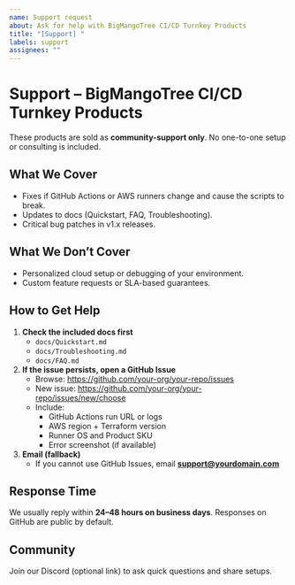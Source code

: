 ```yaml
---
name: Support request
about: Ask for help with BigMangoTree CI/CD Turnkey Products
title: "[Support] "
labels: support
assignees: ""
---
```


# Support – BigMangoTree CI/CD Turnkey Products

These products are sold as **community-support only**. No one-to-one setup or consulting is included.

## What We Cover
- Fixes if GitHub Actions or AWS runners change and cause the scripts to break.
- Updates to docs (Quickstart, FAQ, Troubleshooting).
- Critical bug patches in v1.x releases.

## What We Don’t Cover
- Personalized cloud setup or debugging of your environment.
- Custom feature requests or SLA-based guarantees.

## How to Get Help
1. **Check the included docs first**
   - `docs/Quickstart.md`
   - `docs/Troubleshooting.md`
   - `docs/FAQ.md`
2. **If the issue persists, open a GitHub Issue**
   - Browse: https://github.com/your-org/your-repo/issues
   - New issue: https://github.com/your-org/your-repo/issues/new/choose
   - Include:
     - GitHub Actions run URL or logs
     - AWS region + Terraform version
     - Runner OS and Product SKU
     - Error screenshot (if available)
3. **Email (fallback)**
   - If you cannot use GitHub Issues, email **support@yourdomain.com**

## Response Time
We usually reply within **24–48 hours on business days**. Responses on GitHub are public by default.

## Community
Join our Discord (optional link) to ask quick questions and share setups.
